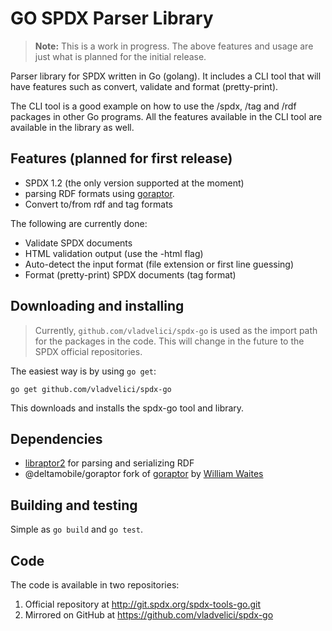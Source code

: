GO SPDX Parser Library
======================

> **Note:** This is a work in progress. The above features and usage are just what is planned for the initial release.


Parser library for SPDX written in Go (golang). It includes a CLI tool that will have features such as convert, validate and format (pretty-print).

The CLI tool is a good example on how to use the /spdx, /tag and /rdf packages in other Go programs. All the features available in the CLI tool are available in the library as well.

Features (planned for first release)
------------------------------------
- SPDX 1.2 (the only version supported at the moment)
- parsing RDF formats using [goraptor][goraptor].
- Convert to/from rdf and tag formats

The following are currently done:
- Validate SPDX documents
- HTML validation output (use the -html flag)
- Auto-detect the input format (file extension or first line guessing)
- Format (pretty-print) SPDX documents (tag format)


Downloading and installing
--------------------------

> Currently, `github.com/vladvelici/spdx-go` is used as the import
> path for the packages in the code. This will change in the future
> to the SPDX official repositories.

The easiest way is by using `go get`:

    go get github.com/vladvelici/spdx-go

This downloads and installs the spdx-go tool and library.

Dependencies
------------

* [libraptor2][raptor] for parsing and serializing RDF
* @deltamobile/goraptor fork of [goraptor][goraptor] by [William Waites][ww]

Building and testing
--------------------

Simple as `go build` and `go test`.

Code
----

The code is available in two repositories:

1. Official repository at http://git.spdx.org/spdx-tools-go.git
2. Mirrored on GitHub at https://github.com/vladvelici/spdx-go

[raptor]:http://librdf.org/raptor/
[goraptor]:http://github.com/deltamobile/goraptor
[ww]:https://bitbucket.org/ww/goraptor

